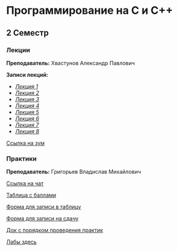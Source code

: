 # Программирование на С и С++

## 2 Семестр 
### Лекции

**Преподаватель:** Хвастунов Александр Павлович

**Записи лекций:**
* [*Лекция 1*](https://www.youtube.com/watch?v=n7c-IJrvnc8&list=PLm7YiIPwt88CyDpHgmhO0gRNSGaHXne9J&index=1)
* [*Лекция 2*](https://www.youtube.com/watch?v=sCDZ968ldOg&list=PLm7YiIPwt88CyDpHgmhO0gRNSGaHXne9J&index=2)
* [*Лекция 3*](https://www.youtube.com/watch?v=tq60RLxlrzs&list=PLm7YiIPwt88CyDpHgmhO0gRNSGaHXne9J&index=3)
* [*Лекция 4*](https://www.youtube.com/watch?v=TPQHTQ2Rq-4&list=PLm7YiIPwt88CyDpHgmhO0gRNSGaHXne9J&index=4)
* [*Лекция 5*](https://www.youtube.com/watch?v=Mfwffcf8A30&list=PLm7YiIPwt88CyDpHgmhO0gRNSGaHXne9J&index=5)
* [*Лекция 6*](https://www.youtube.com/watch?v=iAde1qsy9WA&list=PLm7YiIPwt88CyDpHgmhO0gRNSGaHXne9J&index=6)
* [*Лекция 7*](https://www.youtube.com/watch?v=uhHau3zFxM8&list=PLm7YiIPwt88CyDpHgmhO0gRNSGaHXne9J&index=7)
* [*Лекция 8*](https://www.youtube.com/watch?v=um70TjlokYk&list=PLm7YiIPwt88CyDpHgmhO0gRNSGaHXne9J&index=8)

[Ссылка на зум](https://itmo.zoom.us/j/3148049243?pwd=eGc0THI5dWRvbEt4L212K0lhN2E4dz09)

### Практики 

**Преподаватель:** Григорьев Владислав Михайлович 

[Ссылка на чат](https://t.me/joinchat/Ic2eA431TleL7Trh)

[Таблица с баллами](https://docs.google.com/spreadsheets/d/1DwCPJDUezzYPmfWBzGKwkPiR80wWo3v7smFL0obTsFg/)

[Форма для записи в таблицу](https://forms.gle/tV457NjYVh7Ce6Tj9)

[Форма для записи на сдачу](https://forms.gle/6BiVRwYsh5oVZdeXA)

[Док с порядком проведения практик](https://docs.google.com/document/d/1uVHoSdm-VRbwIMVrF_C8AojwQJnQa6RaDC_aIt2WYP0/)

[Лабы здесь](https://drive.google.com/drive/folders/1jmmZsH7u3udkW3QCbpuSHM5DdE1D5TZW)
